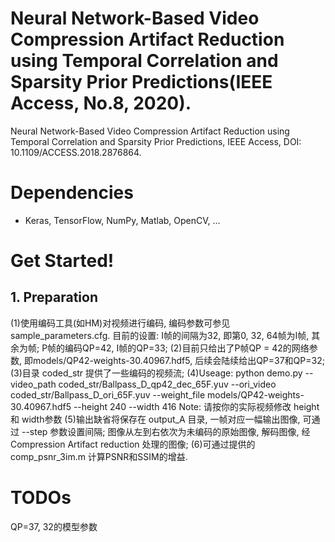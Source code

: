 # Neural Network-Based Video Compression Artifact Reduction using Temporal Correlation and Sparsity Prior Predictions(IEEE Access, No.8, 2020). 
Neural Network-Based Video Compression Artifact Reduction using Temporal Correlation and Sparsity Prior Predictions, IEEE Access, DOI: 10.1109/ACCESS.2018.2876864.
# Dependencies
- Keras, TensorFlow, NumPy, Matlab, OpenCV, ...

# Get Started!
## 1. Preparation
(1)使用编码工具(如HM)对视频进行编码, 编码参数可参见sample_parameters.cfg. 目前的设置: I帧的间隔为32, 即第0, 32, 64帧为I帧, 其余为帧; P帧的编码QP=42, I帧的QP=33;
(2)目前只给出了P帧QP = 42的网络参数, 即models/QP42-weights-30.40967.hdf5, 后续会陆续给出QP=37和QP=32;
(3)目录 coded_str 提供了一些编码的视频流;
(4)Useage: python demo.py --video_path  coded_str/Ballpass_D_qp42_dec_65F.yuv --ori_video coded_str/Ballpass_D_ori_65F.yuv --weight_file models/QP42-weights-30.40967.hdf5 --height 240 --width 416
Note: 请按你的实际视频修改 height 和 width参数
(5)输出缺省将保存在 output_A 目录, 一帧对应一幅输出图像, 可通过 --step 参数设置间隔; 图像从左到右依次为未编码的原始图像, 解码图像, 经Compression Artifact reduction 处理的图像;
(6)可通过提供的 comp_psnr_3im.m 计算PSNR和SSIM的增益.

# TODOs
QP=37, 32的模型参数
